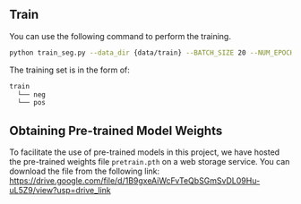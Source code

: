 ## Train
You can use the following command to perform the training.
```bash
python train_seg.py --data_dir {data/train} --BATCH_SIZE 20 --NUM_EPOCHS 10
```
The training set is in the form of:
```bash
train
  └── neg
  └── pos
```
## Obtaining Pre-trained Model Weights
To facilitate the use of pre-trained models in this project, we have hosted the pre-trained weights file `pretrain.pth` on a web storage service. You can download the file from the following link:
https://drive.google.com/file/d/1B9gxeAiWcFvTeQbSGmSvDL09Hu-uL5Z9/view?usp=drive_link

